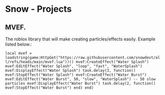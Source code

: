 # Snow  - Projects

## MVEF.

The roblox library that will make creating particles/effects easily. Example listed below.:


``local mvef = loadstring(game:HttpGet("https://raw.githubusercontent.com/snowdevt/all/refs/heads/main/mvef.lua"))()
mvef:CreateEffect("Water Splash")
mvef:EditEffect("Water Splash", "loop", "fast", "WaterSplash")
mvef:DisplayEffect("Water Splash")
task.delay(3, function()
    mvef:StopEffect("Water Splash")
    mvef:CreateEffect("Water Burst")
    mvef:EditEffect("Water Burst", 50, "slow", "WaterSplash") -- 50 slow particles
    mvef:DisplayEffect("Water Burst")
    task.delay(2, function()
        mvef:StopEffect("Water Burst")
    end)
end)``
